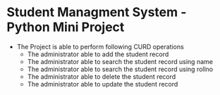 # Student Managment System - Python Mini Project

- The Project is able to perform following CURD operations
  - The administrator able to add the student record
  - The administrator able to search the student record using name
  - The administrator able to search the student record using rollno
  - The administrator able to delete the student record
  - The administrator able to update the student record
